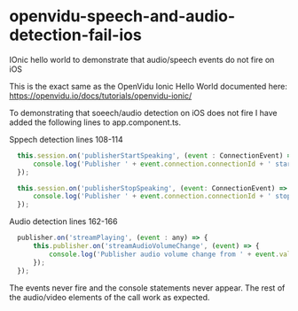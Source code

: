 # openvidu-speech-and-audio-detection-fail-ios
IOnic hello world to demonstrate that audio/speech events do not fire on iOS

This is the exact same as the OpenVidu Ionic Hello World documented here: https://openvidu.io/docs/tutorials/openvidu-ionic/

To demonstrating that soeech/audio detection on iOS does not fire I have added the following lines to app.component.ts.

Sppech detection lines 108-114
```javascript
  this.session.on('publisherStartSpeaking', (event : ConnectionEvent) => {
      console.log('Publisher ' + event.connection.connectionId + ' start speaking');
  });

  this.session.on('publisherStopSpeaking', (event: ConnectionEvent) => {
      console.log('Publisher ' + event.connection.connectionId + ' stop speaking');
  });
```

Audio detection lines 162-166

```javascript
  publisher.on('streamPlaying', (event : any) => {
      this.publisher.on('streamAudioVolumeChange', (event) => {
          console.log('Publisher audio volume change from ' + event.value.oldValue + ' to' + event.value.newValue);
      });
  });
```

The events never fire and the console statements never appear. The rest of the audio/video elements of the call work as expected.

